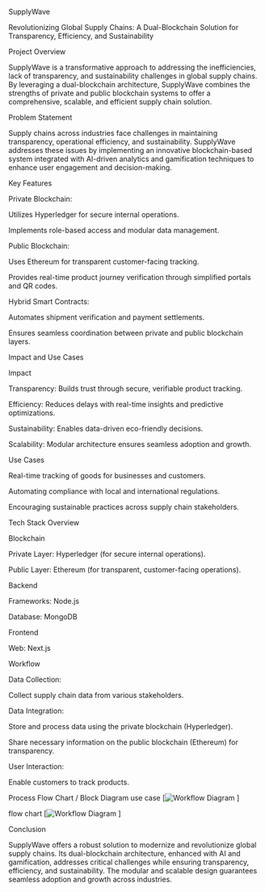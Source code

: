 SupplyWave

Revolutionizing Global Supply Chains: A Dual-Blockchain Solution for Transparency, Efficiency, and Sustainability

Project Overview

SupplyWave is a transformative approach to addressing the inefficiencies, lack of transparency, and sustainability challenges in global supply chains. By leveraging a dual-blockchain architecture, SupplyWave combines the strengths of private and public blockchain systems to offer a comprehensive, scalable, and efficient supply chain solution.

Problem Statement


Supply chains across industries face challenges in maintaining transparency, operational efficiency, and sustainability. SupplyWave addresses these issues by implementing an innovative blockchain-based system integrated with AI-driven analytics and gamification techniques to enhance user engagement and decision-making.

Key Features

Private Blockchain:

Utilizes Hyperledger for secure internal operations.

Implements role-based access and modular data management.

Public Blockchain:

Uses Ethereum for transparent customer-facing tracking.

Provides real-time product journey verification through simplified portals and QR codes.

Hybrid Smart Contracts:

Automates shipment verification and payment settlements.

Ensures seamless coordination between private and public blockchain layers.





Impact and Use Cases

Impact

Transparency: Builds trust through secure, verifiable product tracking.

Efficiency: Reduces delays with real-time insights and predictive optimizations.

Sustainability: Enables data-driven eco-friendly decisions.

Scalability: Modular architecture ensures seamless adoption and growth.

Use Cases

Real-time tracking of goods for businesses and customers.

Automating compliance with local and international regulations.

Encouraging sustainable practices across supply chain stakeholders.

Tech Stack Overview

Blockchain

Private Layer: Hyperledger (for secure internal operations).

Public Layer: Ethereum (for transparent, customer-facing operations).

Backend

Frameworks: Node.js

Database:  MongoDB

Frontend

Web: Next.js





Workflow

Data Collection:

Collect supply chain data from various stakeholders.



Data Integration:

Store and process data using the private blockchain (Hyperledger).

Share necessary information on the public blockchain (Ethereum) for transparency.


User Interaction:

Enable customers to track products.


Process Flow Chart / Block Diagram
use case
[![Workflow Diagram](images/workflow.png)
]

flow chart
[![Workflow Diagram](images/workflow.png)
]



Conclusion

SupplyWave offers a robust solution to modernize and revolutionize global supply chains. Its dual-blockchain architecture, enhanced with AI and gamification, addresses critical challenges while ensuring transparency, efficiency, and sustainability. The modular and scalable design guarantees seamless adoption and growth across industries.

